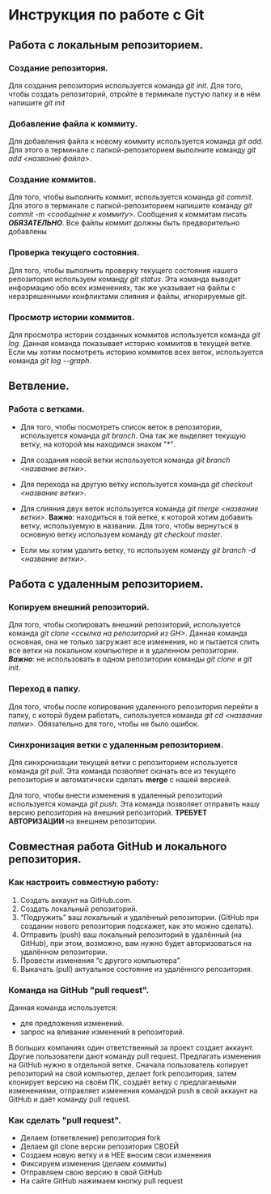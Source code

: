 # Инструкция по работе с Git

## Работа с локальным репозиторием.

### **Создание репозитория.**
Для создания репозитория используется команда *git init*. Для того, чтобы создать репозиторий, отройте в терминале пустую папку и в нём напишите *git init*

### **Добавление файла к коммиту.**
Для добавления файла к новому коммиту используется команда *git add*. Для этого в терминале с папкой-репозиторием выполните команду *git add <название файла>*.

### **Создание коммитов.**
Для того, чтобы выполнить коммит, используется команда *git commit*. Для этого в терминале с папкой-репозиторием напишите команду *git commit -m <сообщение к коммиту>*. Сообщения к коммитам писать ***ОБЯЗАТЕЛЬНО***. Все файлы коммит должны быть предворительно добавлены

### **Проверка текущего состояния.**
Для того, чтобы выполнить проверку текущего состояния нашего репозитория используем команду *git status*. Эта команда выводит информацию обо всех изменениях, так же указывает на файлы с неразрешенными конфликтами слияния и файлы, игнорируемые git.

### **Просмотр истории коммитов.**
Для просмотра истории созданных коммитов используется команда *git log*. Данная команда показывает историю коммитов в текущей ветке. Если мы хотим посмотреть историю коммитов всех веток, используется команда *git log --graph*.

## Ветвление.

### **Работа с ветками.**
* Для того, чтобы посмотреть список веток в репозитории, используется команда *git branch*. Она так же выделяет текущую ветку, на которой мы находимся знаком "*".

* Для создания новой ветки используется команда *git branch <название ветки>*.
* Для перехода на другую ветку используется команда *git checkout <название ветки>*.
* Для слияния двух веток используется команда *git merge <название ветки>*. **Важно**: находиться в той ветке, к которой хотим добавить ветку, используемую в названии. Для того, чтобы вернуться в основную ветку используем команду *git checkout master*.
* Если мы хотим удалить ветку, то используем команду *git branch -d <название ветки>*.

## Работа с удаленным репозиторием.
### **Копируем внешний репозиторий.**
Для того, чтобы скопировать внешний репозиторий, используется команда *git clone <ссылка на репозиторий из GH>*. Данная команда основная, она не только загружает все изменения, но и пытается слить все ветки на локальном компьютере и в удаленном репозитории. ***Важно***: не использовать в одном репозитории команды *git clone* и *git init*. 

### **Переход в папку.**
Для того, чтобы после копирования удаленного репозитория перейти  в папку, с которй будем работать, сипользуется команда *git cd <название папки>*. Обязательно для того, чтобы не было ошибок.

### **Синхронизация ветки с удаленным репозиторием.**
Для синхронизации текущей ветки с репозиторием используется команда *git pull*. Эта команда позволяет скачать все
из текущего репозитория и автоматически сделать **merge** с нашей версией.

Для того, чтобы внести изменения в удаленный репозиторий используется команда *git push*. Эта команда позволяет отправить нашу версию репозитория на внешний
репозиторий. **ТРЕБУЕТ АВТОРИЗАЦИИ** на внешнем репозитории.

## Совместная работа GitHub и локального репозитория.
### **Как настроить совместную работу:**
1. Создать аккаунт на GitHub.com.
2. Создать локальный репозиторий.
3. “Подружить” ваш локальный и удалённый репозитории. 
(GitHub при создании нового репозитория подскажет, как это можно сделать).
4. Отправить (push) ваш локальный репозиторий в удалённый (на GitHub), при этом, возможно, вам нужно будет авторизоваться на удалённом репозитории.
5. Провести изменения “с другого компьютера”.
6. Выкачать (pull) актуальное состояние из удалённого репозитория.

### **Команда на GitHub "pull request".**
Данная команда используется:
* для предложения изменений.
* запрос на вливание изменений в репозиторий.

В больших компаниях один ответственный за проект создает аккаунт. Другие пользователи дают
команду pull request. Предлагать изменения на GitHub нужно в отдельной ветке. Сначала
пользователь копирует репозиторий на свой компьютер, делает fork репозитория, затем
клонирует версию на своём ПК, создаёт ветку с предлагаемыми изменениями, отправляет
изменения командой push в свой аккаунт на GitHub и даёт команду pull request. 

### **Как сделать "pull request".**
* Делаем   (ответвление) репозитория fork
* Делаем git clone   версии репозитория СВОЕЙ
* Создаем новую ветку и в НЕЕ вносим свои изменения
* Фиксируем изменения (делаем коммиты)
* Отправляем свою версию в свой GitHub
* На сайте GitHub нажимаем кнопку pull request

